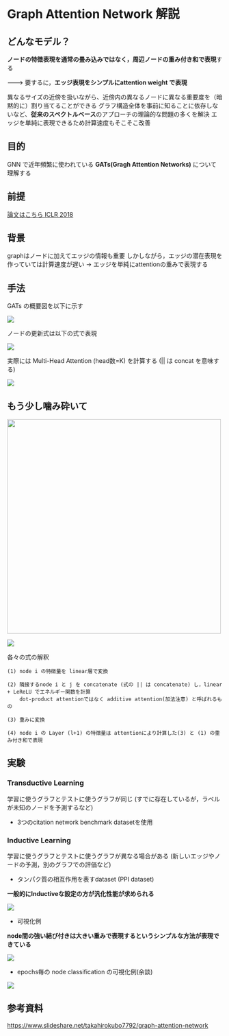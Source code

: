 # Graph Attention Network 解説

## どんなモデル？

**ノードの特徴表現を通常の畳み込みではなく，周辺ノードの重み付き和で表現**する

\---> 要するに，**エッジ表現をシンプルにattention weight で表現**

異なるサイズの近傍を扱いながら、近傍内の異なるノードに異なる重要度を（暗黙的に）割り当てることができる
グラフ構造全体を事前に知ることに依存しないなど、**従来のスペクトルベース**のアプローチの理論的な問題の多くを解決
エッジを単純に表現できるため計算速度もそこそこ改善

## 目的

GNN で近年頻繁に使われている **GATs(Gragh Attention Networks)** について理解する

## 前提

[論文はこちら ICLR 2018](https://arxiv.org/pdf/1710.10903.pdf)

## 背景

graphはノードに加えてエッジの情報も重要
しかしながら，エッジの潜在表現を作っていては計算速度が遅い
\-> エッジを単純にattentionの重みで表現する

## 手法

GATs の概要図を以下に示す

![](http://namazu.tokyo/wp-content/uploads/2021/02/a71d363f2a2cb9a982115d927ecc6bdd-300x192.png)

ノードの更新式は以下の式で表現

![](http://namazu.tokyo/wp-content/uploads/2021/02/52afea8f9df1224d6401c01a09dbdf4c-300x53.png)

実際には Multi-Head Attention (head数=K) を計算する (|| は concat を意味する)

![](http://namazu.tokyo/wp-content/uploads/2021/02/87601e2ca45b477c1263251ad607bb84-300x45.png)

## もう少し噛み砕いて

<img src="https://data.dgl.ai/tutorial/gat/gat.png" width=500>

![](http://namazu.tokyo/wp-content/uploads/2021/02/b67394fa07b0df3ef633a34a6a4fb7b2-300x178.png)

各々の式の解釈

```
(1) node i の特徴量を linear層で変換

(2) 隣接するnode i と j を concatenate (式の || は concatenate) し，linear + LeReLU でエネルギー関数を計算
    dot-product attentionではなく additive attention(加法注意) と呼ばれるもの

(3) 重みに変換

(4) node i の Layer (l+1) の特徴量は attentionにより計算した(3) と (1) の重み付き和で表現
```

## 実験

### Transductive Learning

学習に使うグラフとテストに使うグラフが同じ
(すでに存在しているが，ラベルが未知のノードを予測するなど)

* 3つのcitation  network  benchmark  datasetを使用

### Inductive Learning

学習に使うグラフとテストに使うグラフが異なる場合がある
(新しいエッジやノードの予測，別のグラフでの評価など)

* タンパク質の相互作用を表すdataset (PPI dataset)

**一般的にInductiveな設定の方が汎化性能が求められる**

![](http://namazu.tokyo/wp-content/uploads/2021/02/b67394fa07b0df3ef633a34a6a4fb7b2-1-300x178.png)

* 可視化例

**node間の強い結び付きは大きい重みで表現するというシンプルな方法が表現できている**

![](http://namazu.tokyo/wp-content/uploads/2021/02/7930aee3e0d195686475ceff67a6d077-300x192.png)

* epochs毎の node classification の可視化例(余談)

![](http://namazu.tokyo/wp-content/uploads/2021/02/4083b1cdb8ddbe4870faecc1766cc509-300x200.gif)

## 参考資料

<https://www.slideshare.net/takahirokubo7792/graph-attention-network>
